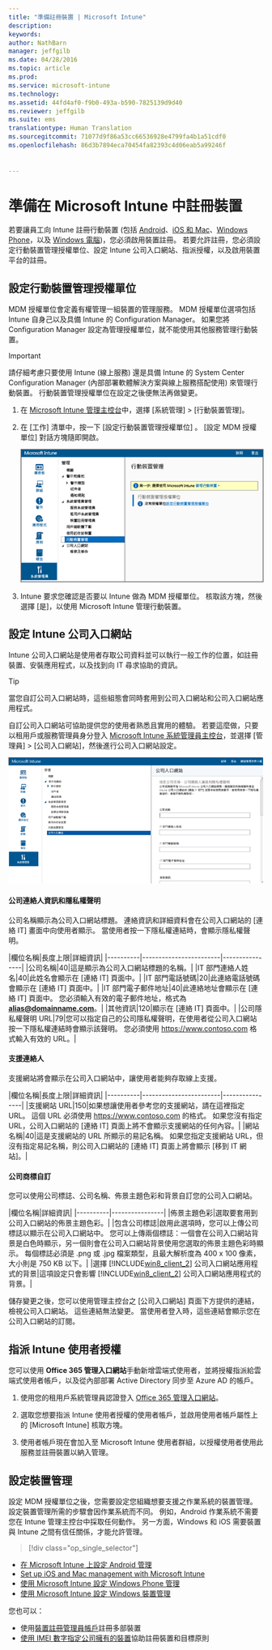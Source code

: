 ```yaml
---
title: "準備註冊裝置 | Microsoft Intune"
description: 
keywords: 
author: NathBarn
manager: jeffgilb
ms.date: 04/28/2016
ms.topic: article
ms.prod: 
ms.service: microsoft-intune
ms.technology: 
ms.assetid: 44fd4af0-f9b0-493a-b590-7825139d9d40
ms.reviewer: jeffgilb
ms.suite: ems
translationtype: Human Translation
ms.sourcegitcommit: 71077d9f86a53cc66536928e4799fa4b1a51cdf0
ms.openlocfilehash: 86d3b7894eca70454fa82393c4d06eab5a99246f


---
```


# 準備在 Microsoft Intune 中註冊裝置
若要讓員工向 Intune 註冊行動裝置 (包括 [Android](set-up-android-management-with-microsoft-intune.md)、[iOS 和 Mac](set-up-ios-and-mac-management-with-microsoft-intune.md)、[Windows Phone](set-up-windows-phone-management-with-microsoft-intune.md)，以及 [Windows 電腦](set-up-windows-device-management-with-microsoft-intune.md))，您必須啟用裝置註冊。 若要允許註冊，您必須設定行動裝置管理授權單位、設定 Intune 公司入口網站、指派授權，以及啟用裝置平台的註冊。

## 設定行動裝置管理授權單位
MDM 授權單位會定義有權管理一組裝置的管理服務。 MDM 授權單位選項包括 Intune 自身己以及具備 Intune 的 Configuration Manager。 如果您將 Configuration Manager 設定為管理授權單位，就不能使用其他服務管理行動裝置。

>[!IMPORTANT]
> 請仔細考慮只要使用 Intune (線上服務) 還是具備 Intune 的 System Center Configuration Manager (內部部署軟體解決方案與線上服務搭配使用) 來管理行動裝置。 行動裝置管理授權單位在設定之後便無法再做變更。



1.  在 [Microsoft Intune 管理主控台](http://manage.microsoft.com)中，選擇 [系統管理] &gt; [行動裝置管理]。

2.  在 [工作]  清單中，按一下 [設定行動裝置管理授權單位] 。 [設定 MDM 授權單位]  對話方塊隨即開啟。

    ![[設定 MDM 授權單位] 對話方塊](../media/intune-mdm-authority.png)

3.  Intune 要求您確認是否要以 Intune 做為 MDM 授權單位。 核取該方塊，然後選擇 [是]，以使用 Microsoft Intune 管理行動裝置。

## 設定 Intune 公司入口網站

Intune 公司入口網站是使用者存取公司資料並可以執行一般工作的位置，如註冊裝置、安裝應用程式，以及找到向 IT 尋求協助的資訊。

> [!TIP]
> 當您自訂公司入口網站時，這些組態會同時套用到公司入口網站和公司入口網站應用程式。

自訂公司入口網站可協助提供您的使用者熟悉且實用的體驗。 若要這麼做，只要以租用戶或服務管理員身分登入 [Microsoft Intune 系統管理員主控台](https://manage.microsoft.com)，並選擇 [管理員] &gt; [公司入口網站]，然後進行公司入口網站設定。

![admin-console-admin-workspace-comp-portal-settings](../media/cp_sa_cpsetup.PNG)

#### 公司連絡人資訊和隱私權聲明

公司名稱顯示為公司入口網站標題。 連絡資訊和詳細資料會在公司入口網站的 [連絡 IT] 畫面中向使用者顯示。 當使用者按一下隱私權連結時，會顯示隱私權聲明。

|欄位名稱|長度上限|詳細資訊|
    |----------|------------------------|----------------|
    |公司名稱|40|這是顯示為公司入口網站標題的名稱。|
    |IT 部門連絡人姓名|40|此姓名會顯示在 [連絡 IT] 頁面中。|
    |IT 部門電話號碼|20|此連絡電話號碼會顯示在 [連絡 IT] 頁面中。|
    |IT 部門電子郵件地址|40|此連絡地址會顯示在 [連絡 IT] 頁面中。 您必須輸入有效的電子郵件地址，格式為 **alias@domainname.com**。|
    |其他資訊|120|顯示在 [連絡 IT] 頁面中。|
    |公司隱私權聲明 URL|79|您可以指定自己的公司隱私權聲明，在使用者從公司入口網站按一下隱私權連結時會顯示該聲明。 您必須使用 https://www.contoso.com 格式輸入有效的 URL。|

#### 支援連絡人
支援網站將會顯示在公司入口網站中，讓使用者能夠存取線上支援。

|欄位名稱|長度上限|詳細資訊|
    |----------|------------------------|----------------|
    |支援網站 URL|150|如果想讓使用者參考您的支援網站，請在這裡指定 URL。 這個 URL 必須使用 https://www.contoso.com 的格式。 如果您沒有指定 URL，公司入口網站的 [連絡 IT] 頁面上將不會顯示支援網站的任何內容。|
    |網站名稱|40|這是支援網站的 URL 所顯示的易記名稱。 如果您指定支援網站 URL，但沒有指定易記名稱，則公司入口網站的 [連絡 IT] 頁面上將會顯示 [移到 IT 網站]。|


#### 公司商標自訂

您可以使用公司標誌、公司名稱、佈景主題色彩和背景自訂您的公司入口網站。

|欄位名稱|詳細資訊|
    |----------|----------------|
    |佈景主題色彩|選取要套用到公司入口網站的佈景主題色彩。|
    |包含公司標誌|啟用此選項時，您可以上傳公司標誌以顯示在公司入口網站中。 您可以上傳兩個標誌：一個會在公司入口網站背景是白色時顯示，另一個則會在公司入口網站背景使用您選取的佈景主題色彩時顯示。 每個標誌必須是 .png 或 .jpg 檔案類型，且最大解析度為 400 x 100 像素，大小則是 750 KB 以下。|
    |選擇 [!INCLUDE[win8_client_2](../includes/win8_client_2_md.md)] 公司入口網站應用程式的背景|這項設定只會影響 [!INCLUDE[win8_client_2](../includes/win8_client_2_md.md)] 公司入口網站應用程式的背景。|


儲存變更之後，您可以使用管理主控台之 [公司入口網站] 頁面下方提供的連結，檢視公司入口網站。 這些連結無法變更。 當使用者登入時，這些連結會顯示您在公司入口網站的訂閱。

## 指派 Intune 使用者授權

您可以使用 **Office 365 管理入口網站**手動新增雲端式使用者，並將授權指派給雲端式使用者帳戶，以及從內部部署 Active Directory 同步至 Azure AD 的帳戶。

1.  使用您的租用戶系統管理員認證登入 [Office 365 管理入口網站](https://portal.office.com/Admin/Default.aspx)。

2.  選取您想要指派 Intune 使用者授權的使用者帳戶，並啟用使用者帳戶屬性上的 [Microsoft Intune] 核取方塊。

3.  使用者帳戶現在會加入至 Microsoft Intune 使用者群組，以授權使用者使用此服務並註冊裝置以納入管理。

## 設定裝置管理
設定 MDM 授權單位之後，您需要設定您組織想要支援之作業系統的裝置管理。 設定裝置管理所需的步驟會因作業系統而不同。 例如，Android 作業系統不需要您在 Intune 管理主控台中採取任何動作。 另一方面，Windows 和 iOS 需要裝置與 Intune 之間有信任關係，才能允許管理。

> [!div class="op_single_selector"]
- [在 Microsoft Intune 上設定 Android 管理](set-up-android-management-with-microsoft-intune.md)
- [Set up iOS and Mac management with Microsoft Intune](set-up-ios-and-mac-management-with-microsoft-intune.md)
- [使用 Microsoft Intune 設定 Windows Phone 管理](set-up-windows-phone-management-with-microsoft-intune.md)
- [使用 Microsoft Intune 設定 Windows 裝置管理](set-up-windows-device-management-with-microsoft-intune.md)

您也可以：
 - 使用[裝置註冊管理員帳戶](enroll-corporate-owned-devices-with-the-device-enrollment-manager-in-microsoft-intune.md)註冊多部裝置
 - [使用 IMEI 數字指定公司擁有的裝置](specify-corporate-owned-devices-with-international-mobile-equipment-identity-imei-numbers.md)協助註冊裝置和目標原則



<!--HONumber=Jun16_HO4-->


